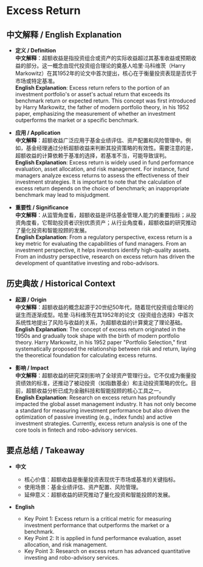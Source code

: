 # Excess Return

## 中文解释 / English Explanation

* **定义 / Definition**  
  **中文解释**：超额收益是指投资组合或资产的实际收益超过其基准收益或预期收益的部分。这一概念由现代投资组合理论的奠基人哈里·马科维茨（Harry Markowitz）在其1952年的论文中首次提出，核心在于衡量投资表现是否优于市场或特定基准。  
  **English Explanation**: Excess return refers to the portion of an investment portfolio's or asset's actual return that exceeds its benchmark return or expected return. This concept was first introduced by Harry Markowitz, the father of modern portfolio theory, in his 1952 paper, emphasizing the measurement of whether an investment outperforms the market or a specific benchmark.

* **应用 / Application**  
  **中文解释**：超额收益广泛应用于基金业绩评估、资产配置和风险管理中。例如，基金经理通过分析超额收益来判断其投资策略的有效性。需要注意的是，超额收益的计算依赖于基准的选择，若基准不当，可能导致误判。  
  **English Explanation**: Excess return is widely used in fund performance evaluation, asset allocation, and risk management. For instance, fund managers analyze excess returns to assess the effectiveness of their investment strategies. It is important to note that the calculation of excess return depends on the choice of benchmark; an inappropriate benchmark may lead to misjudgment.

* **重要性 / Significance**  
  **中文解释**：从监管角度看，超额收益是评估基金管理人能力的重要指标；从投资角度看，它帮助投资者识别优质资产；从行业角度看，超额收益的研究推动了量化投资和智能投顾的发展。  
  **English Explanation**: From a regulatory perspective, excess return is a key metric for evaluating the capabilities of fund managers. From an investment perspective, it helps investors identify high-quality assets. From an industry perspective, research on excess return has driven the development of quantitative investing and robo-advisors.

## 历史典故 / Historical Context

* **起源 / Origin**  
  **中文解释**：超额收益的概念起源于20世纪50年代，随着现代投资组合理论的诞生而逐渐成型。哈里·马科维茨在其1952年的论文《投资组合选择》中首次系统性地提出了风险与收益的关系，为超额收益的计算奠定了理论基础。  
  **English Explanation**: The concept of excess return originated in the 1950s and gradually took shape with the birth of modern portfolio theory. Harry Markowitz, in his 1952 paper "Portfolio Selection," first systematically proposed the relationship between risk and return, laying the theoretical foundation for calculating excess returns.

* **影响 / Impact**  
  **中文解释**：超额收益的研究深刻影响了全球资产管理行业。它不仅成为衡量投资绩效的标准，还推动了被动投资（如指数基金）和主动投资策略的优化。目前，超额收益分析已成为金融科技和智能投顾的核心工具之一。  
  **English Explanation**: Research on excess return has profoundly impacted the global asset management industry. It has not only become a standard for measuring investment performance but also driven the optimization of passive investing (e.g., index funds) and active investment strategies. Currently, excess return analysis is one of the core tools in fintech and robo-advisory services.

## 要点总结 / Takeaway

* **中文**  
  - 核心价值：超额收益是衡量投资表现优于市场或基准的关键指标。  
  - 使用场景：基金业绩评估、资产配置、风险管理。  
  - 延伸意义：超额收益的研究推动了量化投资和智能投顾的发展。

* **English**  
  - Key Point 1: Excess return is a critical metric for measuring investment performance that outperforms the market or a benchmark.  
  - Key Point 2: It is applied in fund performance evaluation, asset allocation, and risk management.  
  - Key Point 3: Research on excess return has advanced quantitative investing and robo-advisory services.